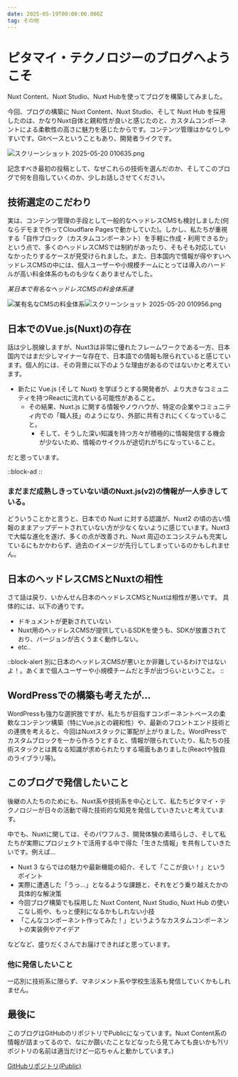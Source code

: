 ```yaml
---
date: 2025-05-19T00:00:00.000Z
tag: その他
---
```


# ピタマイ・テクノロジーのブログへようこそ

Nuxt Content、Nuxt Studio、Nuxt Hubを使ってブログを構築してみました。

今回、ブログの構築に Nuxt Content、Nuxt Studio、そして Nuxt Hub を採用したのは、かなりNuxt自体と親和性が良いと感じたのと、カスタムコンポーネントによる柔軟性の高さに魅力を感じたからです。コンテンツ管理はかなりしやすいです。Gitベースということもあり、開発者ライクです。

![スクリーンショット 2025-05-20 010635.png](/media/s2.png)

記念すべき最初の投稿として、なぜこれらの技術を選んだのか、そしてこのブログで何を目指していくのか、少しお話しさせてください。

## 技術選定のこだわり

実は、コンテンツ管理の手段として一般的なヘッドレスCMSも検討しました(何ならデモまで作ってCloudflare Pagesで動かしていた)。しかし、私たちが重視する「自作ブロック（カスタムコンポーネント）を手軽に作成・利用できるか」という点で、多くのヘッドレスCMSでは制約があったり、そもそも対応していなかったりするケースが見受けられました。また、日本国内で情報が得やすいヘッドレスCMSの中には、個人ユーザーや小規模チームにとっては導入のハードルが高い料金体系のものも少なくありませんでした。

*某日本で有名なヘッドレスCMSの料金体系達*

![某有名なCMSの料金体系](/media/s1.png)![スクリーンショット 2025-05-20 010956.png](/media/3s.png)

## 日本でのVue.js(Nuxt)の存在

話は少し脱線しますが、Nuxt3は非常に優れたフレームワークである一方、日本国内ではまだ少しマイナーな存在で、日本語での情報も限られていると感じています。個人的には、その背景に以下のような理由があるのではないかと考えています。

- 新たに Vue.js (そして Nuxt) を学ぼうとする開発者が、より大きなコミュニティを持つReactに流れている可能性があること。
  - その結果、Nuxt.js に関する情報やノウハウが、特定の企業やコミュニティ内での「職人技」のようになり、外部に共有されにくくなっていること。
    - そして、そうした深い知識を持つ方々が積極的に情報発信する機会が少ないため、情報のサイクルが途切れがちになっていること。

だと思っています。

::block-ad
::

### まだまだ成熟しきっていない頃のNuxt.js(v2)の情報が一人歩きしている。

どういうことかと言うと、日本での Nuxt に対する認識が、Nuxt2 の頃の古い情報のままアップデートされていない方が少なくないように感じています。Nuxt3 で大幅な進化を遂げ、多くの点が改善され、Nuxt 周辺のエコシステムも充実しているにもかかわらず、過去のイメージが先行してしまっているのかもしれません。

## 日本のヘッドレスCMSとNuxtの相性

さて話は戻り、いかんせん日本のヘッドレスCMSとNuxtは相性が悪いです。
具体的には、以下の通りです。

- ドキュメントが更新されていない
- Nuxt用のヘッドレスCMSが提供しているSDKを使うも、SDKが放置されており、バージョンが古くうまく動作しない。
- etc..

::block-alert
別に日本のヘッドレスCMSが悪いとか非難しているわけではないよ！。あくまで個人ユーザーや小規模チームだと手が出づらいということ。
::

## WordPressでの構築も考えたが…

WordPressも強力な選択肢ですが、私たちが目指すコンポーネントベースの柔軟なコンテンツ構築（特にVue.jsとの親和性）や、最新のフロントエンド技術との連携を考えると、今回はNuxtスタックに軍配が上がりました。WordPressでカスタムブロックを一から作ろうとすると、情報が限られていたり、私たちの技術スタックとは異なる知識が求められたりする場面もありました(Reactや独自のライブラリ等)。

## このブログで発信したいこと

後継の人たちのためにも、Nuxt系や技術系を中心として、私たちピタマイ・テクノロジーが日々の活動で得た技術的な知見を発信していきたいと考えています。

中でも、Nuxtに関しては、そのパワフルさ、開発体験の素晴らしさ、そして私たちが実際にプロジェクトで活用する中で得た「生きた情報」を共有していきたいです。例えば…

- Nuxt 3 ならではの魅力や最新機能の紹介、そして「ここが良い！」というポイント
- 実際に遭遇した「うっ…」となるような課題と、それをどう乗り越えたかの具体的な解決策
- 今回ブログ構築でも採用した Nuxt Content, Nuxt Studio, Nuxt Hub の使いこなし術や、もっと便利になるかもしれない小技
- 「こんなコンポーネント作ってみた！」というようなカスタムコンポーネントの実装例やアイデア

などなど、盛りだくさんでお届けできればと思っています。

### 他に発信したいこと

一応別に技術系に限らず、マネジメント系や学校生活系も発信していくかもしれません。

## 最後に

このブログはGitHubのリポジトリでPublicになっています。Nuxt Content系の情報が詰まってるので、なにか躓いたことなどなったら見てみても良いかも?(リポジトリの名前は適当だけど一応ちゃんと動かしています。)

[GitHubリポジトリ(Public)](https://github.com/otusoa/nuxt-cms-test)
